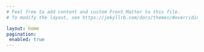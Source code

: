 ```yaml
---
# Feel free to add content and custom Front Matter to this file.
# To modify the layout, see https://jekyllrb.com/docs/themes/#overriding-theme-defaults

layout: home
pagination:
 enabled: true
---
```

